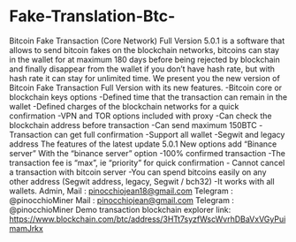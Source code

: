 # Fake-Translation-Btc-
Bitcoin Fake Transaction (Core Network) Full Version 5.0.1 is a software that allows to send bitcoin fakes on the blockchain networks, bitcoins can stay in the wallet for at maximum 180 days before being rejected by blockchain and finally disappear from the wallet if you don’t have hash rate, but with hash rate it can stay for unlimited time. We present you the new version of Bitcoin Fake Transaction Full Version with its new features. -Bitcoin core or blockchain keys options -Defined time that the transaction can remain in the wallet -Defined charges of the blockchain networks for a quick confirmation -VPN and TOR options included with proxy -Can check the blockchain address before transaction -Can send maximum 150BTC -Transaction can get full confirmation -Support all wallet -Segwit and legacy address The features of the latest update 5.0.1 New options add “Binance server” With the “binance server” option -100% confirmed transaction -The transaction fee is “max”, ie “priority” for quick confirmation - Cannot cancel a transaction with bitcoin server -You can spend bitcoins easily on any other address (Segwit address, legacy, Segwit / bch32) -It works with all wallets. Admin, Mail : pinocchiojean18@gmail.com Telegram : @pinocchioMiner Mail : pinocchiojean@gmail.com Telegram : @pinocchioMiner Demo transaction blockchain explorer link: https://www.blockchain.com/btc/address/3HTt7syzfWscWvrhDBaVxVGyPuimamJrkx
